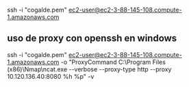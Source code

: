 
ssh -i "cogalde.pem" ec2-user@ec2-3-88-145-108.compute-1.amazonaws.com

## uso de proxy con openssh en windows
ssh -i "cogalde.pem" ec2-user@ec2-3-88-145-108.compute-1.amazonaws.com -o "ProxyCommand C:\Program Files (x86)\Nmap\ncat.exe --verbose --proxy-type http --proxy 10.120.136.40:8080 %h %p" -v


